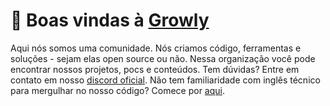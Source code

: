 # 🌱 Boas vindas à [Growly](https://growly-group.xyz)

Aqui nós somos uma comunidade. Nós criamos código, ferramentas e soluções - sejam elas open source ou não. Nessa organização você pode encontrar nossos projetos, pocs e conteúdos. Tem dúvidas? Entre em contato em nosso [discord oficial](https://discord.gg/rugUjT8GZs). Não tem familiaridade com inglês técnico para mergulhar no nosso código? Comece por [aqui](https://jonasbressan.com.br/ingles-tecnico-para-profissionais-de-tecnologia-vocabulario-e-recursos/).
